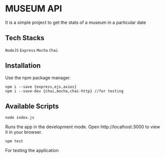 # MUSEUM API

It is a simple project to get the stats of a museum in a particular date

## Tech Stacks
`NodeJS`
`Express`
`Mocha`
`Chai`

## Installation
Use the npm package manager.
```
npm i --save {express,ejs,axios}
npm i --save-dev {chai,mocha,chai-http} //for testing
```
## Available Scripts

`node index.js`

Runs the app in the development mode.
Open http://localhost:3000 to view it in your browser.

`npm test`

For testing the application





